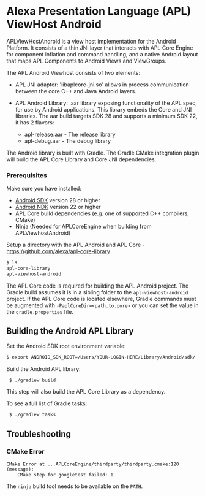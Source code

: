 # Alexa Presentation Language (APL) ViewHost Android

APLViewHostAndroid is a view host implementation for the Android Platform. It consists of
a thin JNI layer that interacts with APL Core Engine for component inflation and command
handling, and a native Android layout that maps APL Components to Android Views and ViewGroups.

The APL Android Viewhost consists of two elements:

- APL JNI adapter: 'libaplcore-jni.so' allows in process communication between the
  core C++ and Java Android layers.

- APL Android Library: .aar library exposing functionality of the APL spec, for use by Android
  applications. This library embeds the Core and JNI libraries.  The aar build targets SDK 28 and
  supports a minimum SDK 22, it has 2 flavors:

  - apl-release.aar - The release library
  - apl-debug.aar - The debug library

The Android library is built with Gradle.  The Gradle CMake integration plugin
will build the APL Core Library and Core JNI dependencies.

### Prerequisites

Make sure you have installed:

- [Android SDK](https://developer.android.com/studio/intro/update) version 28 or higher
- [Android NDK](https://developer.android.com/ndk/guides/#download-ndk) version 22 or higher
- APL Core build dependencies (e.g. one of supported C++ compilers, CMake)
- Ninja (Needed for APLCoreEngine when building from APLViewhostAndroid)

Setup a directory with the APL Android and APL Core - https://github.com/alexa/apl-core-library

```bash
$ ls
apl-core-library
apl-viewhost-android
```
The APL Core code is required for building the APL Android project.  The Gradle build
assumes it is in a sibling folder to the `apl-viewhost-android` project.  If the APL Core
code is located elsewhere, Gradle commands must be augmented with `-PaplCoreDir=<path.to.core>`
or you can set the value in the `gradle.properties` file.

## Building the Android APL Library

Set the Android SDK root environment variable:

```bash
$ export ANDROID_SDK_ROOT=/Users/YOUR-LOGIN-HERE/Library/Android/sdk/
```

Build the Android APL library:
```bash
 $ ./gradlew build
```

This step will also build the APL Core Library as a dependency.

To see a full list of Gradle tasks:
```bash
 $ ./gradlew tasks
```

## Troubleshooting

### CMake Error
```
CMake Error at ...APLCoreEngine/thirdparty/thirdparty.cmake:120 (message):
    CMake step for googletest failed: 1
```
The `ninja` build tool needs to be available on the `PATH`.
